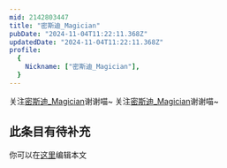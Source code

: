 ```yaml
---
mid: 2142803447
title: "密斯迪_Magician"
pubDate: "2024-11-04T11:22:11.368Z"
updatedDate: "2024-11-04T11:22:11.368Z"
profile:
  {
    Nickname: ["密斯迪_Magician"],
  }
---
```


关注[密斯迪_Magician](https://space.bilibili.com/2142803447)谢谢喵~ 关注[密斯迪_Magician](https://space.bilibili.com/2142803447)谢谢喵~

## 此条目有待补充
你可以在[这里](https://github.com/Yuhanawa/VTuber.ICU/edit/master/src/content/v/密斯迪_Magician/index.md)编辑本文
